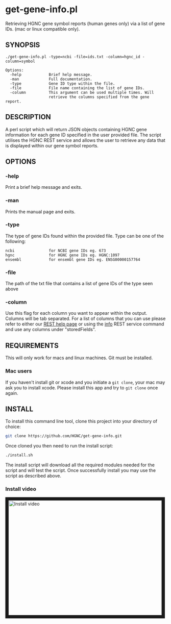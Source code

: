 # get-gene-info.pl
Retrieving HGNC gene symbol reports (human genes only) via a list of gene IDs.
(mac or linux compatible only).

## SYNOPSIS
```
./get-gene-info.pl -type=ncbi -file=ids.txt -column=hgnc_id -column=symbol

Options:
  -help            Brief help message.
  -man             Full documentation.
  -type            Gene ID type within the file.
  -file            File name containing the list of gene IDs.
  -column          This argument can be used multiple times. Will
                   retrieve the columns specified from the gene report.
```
## DESCRIPTION
A perl script which will return JSON objects containing HGNC gene
information for each gene ID specified in the user provided file. The
script utilises the HGNC REST service and allows the user to retrieve
any data that is displayed within our gene symbol reports.

## OPTIONS
### -help
Print a brief help message and exits.

### -man
Prints the manual page and exits.

### -type    
The type of gene IDs found within the provided file. Type can be
one of the following:

    ncbi               for NCBI gene IDs eg. 673
    hgnc               for HGNC gene IDs eg. HGNC:1097
    ensembl            for ensembl gene IDs eg. ENSG00000157764

### -file
The path of the txt file that contains a list of gene IDs of the
type seen above

### -column
Use this flag for each column you want to appear within the output.
Columns will be tab separated. For a list of columns that you can
use please refer to either our 
[REST help page](https://www.genenames.org/help/rest-web-service-help#Stored_fields)
or using the [info](http://rest.genenames.org/info) REST service command and use any
columns under "storedFields".

## REQUIREMENTS
This will only work for macs and linux machines. Git must be installed.

### Mac users
If you haven't install git or xcode and you initiate a `git clone`, your mac
may ask you to install xcode. Please install this app and try to `git clone`
once again.

## INSTALL
To install this command line tool, clone this project into your directory of choice:
```bash
git clone https://github.com/HGNC/get-gene-info.git
```
Once cloned you then need to run the install script:
```bash
./install.sh
```
The install script will download all the required modules needed for the script and
will test the script. Once successfully install you may use the script as described
above.

### Install video
<a href="http://www.youtube.com/watch?feature=player_embedded&v=Zrn5l6fTVH0&cc_load_policy=1
" target="_blank"><img src="http://img.youtube.com/vi/Zrn5l6fTVH0/0.jpg" 
alt="Install video" width="480" height="360" border="10" /></a>
